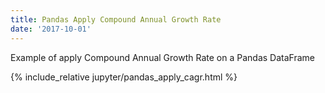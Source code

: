 ```yaml
---
title: Pandas Apply Compound Annual Growth Rate
date: '2017-10-01'
---
```


Example of apply Compound Annual Growth Rate on a Pandas DataFrame

<!-- excerpt separator -->

{% include_relative jupyter/pandas_apply_cagr.html %}
